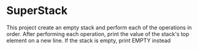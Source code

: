 # SuperStack
This project create an empty stack and perform each of the operations in order. After performing each operation, print the value of the stack's top element on a new line. If the stack is empty, print EMPTY instead
